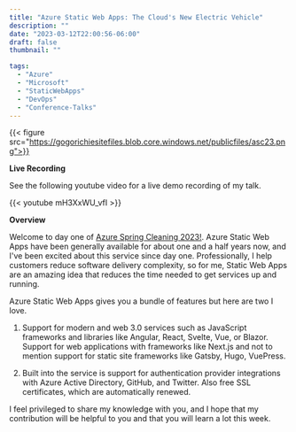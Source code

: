 ```yaml
---
title: "Azure Static Web Apps: The Cloud's New Electric Vehicle"
description: ""
date: "2023-03-12T22:00:56-06:00"
draft: false
thumbnail: ""

tags:
  - "Azure"
  - "Microsoft"
  - "StaticWebApps"
  - "DevOps"
  - "Conference-Talks"
---
```


{{< figure src="https://gogorichiesitefiles.blob.core.windows.net/publicfiles/asc23.png">}}

**Live Recording**

See the following youtube video for a live demo recording of my talk.

{{< youtube mH3XxWU_vfI >}}


**Overview**

Welcome to day one of [Azure Spring Cleaning 2023!](https://www.azurespringclean.com/). Azure Static Web Apps have been generally available for about one and a half years now, and I've been excited about this service since day one. Professionally, I help customers reduce software delivery complexity, so for me, Static Web Apps are an amazing idea that reduces the time needed to get services up and running.

Azure Static Web Apps gives you a bundle of features but here are two I love.

1. Support for modern and web 3.0 services such as JavaScript frameworks and libraries like Angular, React, Svelte, Vue, or Blazor. Support for web applications with frameworks like Next.js and not to mention support for static site frameworks like Gatsby, Hugo, VuePress.

2. Built into the service is support for authentication provider integrations with Azure Active Directory, GitHub, and Twitter. Also free SSL certificates, which are automatically renewed.

I feel privileged to share my knowledge with you, and I hope that my contribution will be helpful to you and that you will learn a lot this week.